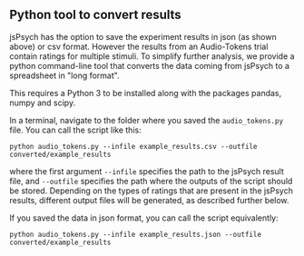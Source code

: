 ## Python tool to convert results

jsPsych has the option to save the experiment results in json (as shown above) or csv format. However the results from an Audio-Tokens trial contain ratings for multiple stimuli. To simplify further analysis, we provide a python command-line tool that converts the data coming from jsPsych to a spreadsheet in "long format".

This requires a Python 3 to be installed along with the packages pandas, numpy and scipy.

In a terminal, navigate to the folder where you saved the `audio_tokens.py` file. You can call the script like this:

```
python audio_tokens.py --infile example_results.csv --outfile converted/example_results
```

where the first argument `--infile` specifies the path to the jsPsych result file, and `--outfile` specifies the path where the outputs of the script should be stored. Depending on the types of ratings that are present in the jsPsych results, different output files will be generated, as described further below.

If you saved the data in json format, you can call the script equivalently:

```
python audio_tokens.py --infile example_results.json --outfile converted/example_results
```

